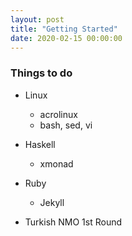 ```yaml
---
layout: post
title: "Getting Started"
date: 2020-02-15 00:00:00
---
```


### Things to do
- Linux
  - acrolinux
  - bash, sed, vi

- Haskell
  - xmonad

- Ruby
  - Jekyll

- Turkish NMO 1st Round
